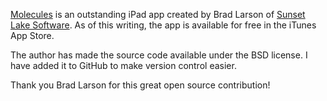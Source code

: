 [Molecules](http://itunes.apple.com/us/app/molecules/id284943090?mt=8) is an outstanding iPad app created by Brad Larson of [Sunset Lake
Software](http://sunsetlakesoftware.com). As of this writing, the app is
available for free in the iTunes App Store.

The author has made the source code available under the BSD license. I
have added it to GitHub to make version control easier.

Thank you Brad Larson for this great open source contribution!

